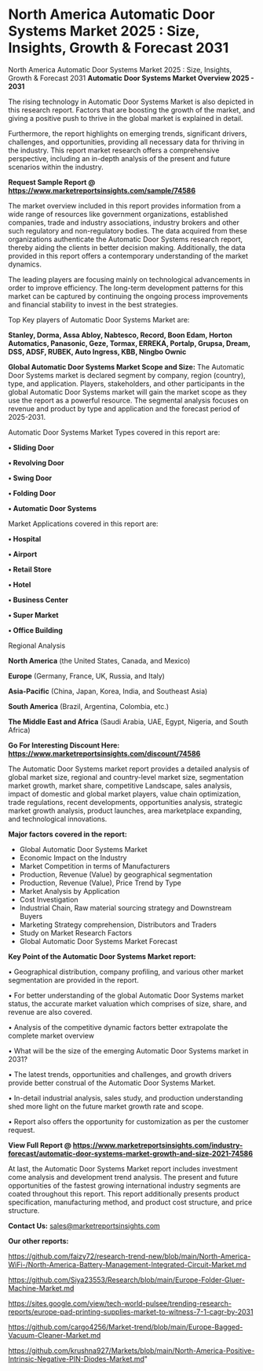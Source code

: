 # North America Automatic Door Systems Market 2025 : Size, Insights, Growth & Forecast 2031
North America Automatic Door Systems Market 2025 : Size, Insights, Growth & Forecast 2031
<Strong> Automatic Door Systems Market Overview 2025 - 2031</strong>

The rising technology in Automatic Door Systems Market is also depicted in this research report. Factors that are boosting the growth of the market, and giving a positive push to thrive in the global market is explained in detail.

Furthermore, the report highlights on emerging trends, significant drivers, challenges, and opportunities, providing all necessary data for thriving in the industry. This report market research offers a comprehensive perspective, including an in-depth analysis of the present and future scenarios within the industry.

<strong>Request Sample Report @ <a href=https://www.marketreportsinsights.com/sample/74586>https://www.marketreportsinsights.com/sample/74586</a></strong>

The market overview included in this report provides information from a wide range of resources like government organizations, established companies, trade and industry associations, industry brokers and other such regulatory and non-regulatory bodies. The data acquired from these organizations authenticate the Automatic Door Systems research report, thereby aiding the clients in better decision making. Additionally, the data provided in this report offers a contemporary understanding of the market dynamics.

The leading players are focusing mainly on technological advancements in order to improve efficiency. The long-term development patterns for this market can be captured by continuing the ongoing process improvements and financial stability to invest in the best strategies.

Top Key players of Automatic Door Systems Market are:

<strong>Stanley, Dorma, Assa Abloy, Nabtesco, Record, Boon Edam, Horton Automatics, Panasonic, Geze, Tormax, ERREKA, Portalp, Grupsa, Dream, DSS, ADSF, RUBEK, Auto Ingress, KBB, Ningbo Ownic</strong>

<strong><b>Global Automatic Door Systems Market Scope and Size:</b></strong>
The Automatic Door Systems market is declared segment by company, region (country), type, and application. Players, stakeholders, and other participants in the global Automatic Door Systems market will gain the market scope as they use the report as a powerful resource. The segmental analysis focuses on revenue and product by type and application and the forecast period of 2025-2031.

Automatic Door Systems Market Types covered in this report are:

<strong>• Sliding Door

• Revolving Door

• Swing Door

• Folding Door

• Automatic Door Systems</strong>

Market Applications covered in this report are:

<strong>• Hospital

• Airport

• Retail Store

• Hotel

• Business Center

• Super Market

• Office Building</strong> 

Regional Analysis

<strong>North America</strong> (the United States, Canada, and Mexico)

<strong>Europe</strong> (Germany, France, UK, Russia, and Italy)

<strong>Asia-Pacific</strong> (China, Japan, Korea, India, and Southeast Asia)

<strong>South America</strong> (Brazil, Argentina, Colombia, etc.)

<strong>The Middle East and Africa</strong> (Saudi Arabia, UAE, Egypt, Nigeria, and South Africa)

<strong>Go For Interesting Discount Here: <a href=https://www.marketreportsinsights.com/discount/74586>https://www.marketreportsinsights.com/discount/74586</a></strong>

The Automatic Door Systems market report provides a detailed analysis of global market size, regional and country-level market size, segmentation market growth, market share, competitive Landscape, sales analysis, impact of domestic and global market players, value chain optimization, trade regulations, recent developments, opportunities analysis, strategic market growth analysis, product launches, area marketplace expanding, and technological innovations.

<strong><b>Major factors covered in the report:</b></strong>
<ul>
  <li>Global Automatic Door Systems Market </li>
  <li>Economic Impact on the Industry</li>
  <li>Market Competition in terms of Manufacturers</li>
  <li>Production, Revenue (Value) by geographical segmentation</li>
  <li>Production, Revenue (Value), Price Trend by Type</li>
  <li>Market Analysis by Application</li>
  <li>Cost Investigation</li>
  <li>Industrial Chain, Raw material sourcing strategy and Downstream Buyers</li>
  <li>Marketing Strategy comprehension, Distributors and Traders</li>
  <li>Study on Market Research Factors</li>
  <li>Global Automatic Door Systems Market Forecast</li>
</ul>

<strong><b>Key Point of the Automatic Door Systems Market report:</b></strong>

• Geographical distribution, company profiling, and various other market segmentation are provided in the report.

• For better understanding of the global Automatic Door Systems market status, the accurate market valuation which comprises of size, share, and revenue are also covered.

• Analysis of the competitive dynamic factors better extrapolate the complete market overview

• What will be the size of the emerging Automatic Door Systems market in 2031?

• The latest trends, opportunities and challenges, and growth drivers provide better construal of the Automatic Door Systems Market.

• In-detail industrial analysis, sales study, and production understanding shed more light on the future market growth rate and scope.

• Report also offers the opportunity for customization as per the customer request.

<strong><b>View Full Report @ <a href=https://www.marketreportsinsights.com/industry-forecast/automatic-door-systems-market-growth-and-size-2021-74586>https://www.marketreportsinsights.com/industry-forecast/automatic-door-systems-market-growth-and-size-2021-74586</a></b></strong>


At last, the Automatic Door Systems Market report includes investment come analysis and development trend analysis. The present and future opportunities of the fastest growing international industry segments are coated throughout this report. This report additionally presents product specification, manufacturing method, and product cost structure, and price structure.

<strong>Contact Us:</strong>
sales@marketreportsinsights.com

<strong>Our other reports:</strong>

<a href=https://github.com/faizy72/research-trend-new/blob/main/North-America-WiFi-/North-America-Battery-Management-Integrated-Circuit-Market.md>https://github.com/faizy72/research-trend-new/blob/main/North-America-WiFi-/North-America-Battery-Management-Integrated-Circuit-Market.md</a>

<a href=https://github.com/Siya23553/Research/blob/main/Europe-Folder-Gluer-Machine-Market.md>https://github.com/Siya23553/Research/blob/main/Europe-Folder-Gluer-Machine-Market.md</a>

<a href=https://sites.google.com/view/tech-world-pulsee/trending-research-reports/europe-pad-printing-supplies-market-to-witness-7-1-cagr-by-2031>https://sites.google.com/view/tech-world-pulsee/trending-research-reports/europe-pad-printing-supplies-market-to-witness-7-1-cagr-by-2031</a>

<a href=https://github.com/cargo4256/Market-trend/blob/main/Europe-Bagged-Vacuum-Cleaner-Market.md>https://github.com/cargo4256/Market-trend/blob/main/Europe-Bagged-Vacuum-Cleaner-Market.md</a>

<a href=https://github.com/krushna927/Markets/blob/main/North-America-Positive-Intrinsic-Negative-PIN-Diodes-Market.md>https://github.com/krushna927/Markets/blob/main/North-America-Positive-Intrinsic-Negative-PIN-Diodes-Market.md</a>"
